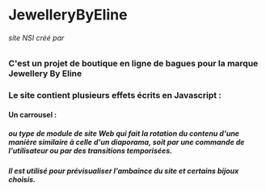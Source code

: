 # JewelleryByEline
###### site NSI créé par 
### C'est un projet de boutique en ligne de bagues pour la marque Jewellery By Eline  
### Le site contient  plusieurs effets écrits en Javascript :
#### Un carrousel :
##### ou type de module de site Web qui fait la rotation du contenu d'une manière similaire à celle d'un diaporama, soit par une commande de l'utilisateur ou par des transitions temporisées.
##### Il est utilisé pour prévisualiser l'ambaince du site et certains bijoux choisis.

